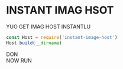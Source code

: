 # INSTANT IMAG HSOT

YUO GET IMAG HOST INSTANTLU

```js
const Host = require('instant-image-host')
Host.build(__dirname)
```

DON\
NOW RUN
